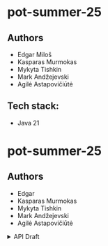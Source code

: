 # pot-summer-25
## Authors
- Edgar Miloš
- Kasparas Murmokas
- Mykyta Tishkin
- Mark Andžejevski
- Agilė Astapovičiūtė  

## Tech stack:
- Java 21

# pot-summer-25
## Authors
- Edgar
- Kasparas Murmokas
- Mykyta Tishkin
- Mark Andžejevski
- Agilė Astapovičiūtė  


<details><summary> API Draft</summary>

# Admin Portal API List

## Authentication
```cs
POST   /auth/login          # Admin login
POST   /auth/logout         # Admin logout
POST   /auth/refresh        # Refresh JWT token
```

## Company Management
```cs
GET    /companies                    # Get all companies / Search by name, country code, status, etc.
POST   /companies                    # Create new company profile
GET    /companies/{id}               # View company details
PUT    /companies/{id}               # Update company profile
DELETE /companies/{id}               # Deactivate company, here can be PATCH instead of DELETE
GET    /companies/{id}/users         # View users for a specific company
```

## User Management
```cs
GET    /users                        # Get all users / Search by name, email, etc.
POST   /users                        # Create new user (company-level or consumer-level)
GET    /users/{id}                   # View user details
PUT    /users/{id}                   # Update user profile
DELETE /users/{id}                   # Deactivate user, here can be PATCH instead of DELETE
GET    /users/{id}/roles             # View user roles
PUT    /users/{id}/roles             # Update user roles/functions
```

## Insurance Package Management 
```cs
GET    /packages                     # Get all packages / Search packages by name, dates, status, etc.
POST   /packages                     # Create new insurance package
GET    /packages/{id}                # View package details
PUT    /packages/{id}                # Update package (if not active)
DELETE /packages/{id}                # Deactivate package, here can be PATCH instead of DELETE
GET    /companies/{id}/packages      # View packages for a specific company
```

## Claims Management
```cs
GET    /claims                       # Get all claims / Search claims by claim number, user, company, etc.
GET    /claims/{id}                  # View claim details
PUT    /claims/{id}/approve          # Approve claim
PUT    /claims/{id}/deny             # Deny claim
PUT    /claims/{id}                  # Update claim information
GET    /users/{id}/claims            # View claims for a specific user
GET    /companies/{id}/claims        # View claims for a specific company
```

## Benefit Package Management
```cs
GET    /benefits                     # Get all benefits / Search benefit packages
POST   /benefits                     # Create benefit package
GET    /benefits/{id}                # View benefit package details
PUT    /benefits/{id}                # Update benefit package
DELETE /benefits/{id}                # Delete benefit package, here can be PATCH instead of DELETE
GET    /packages/{id}/benefits       # View benefits for a specific package
```

## Enrollment Management
```cs
GET    /enrollments                  # Get all enrollments / Search enrollments (admin can view all)
GET    /enrollments/{id}             # View enrollment details
GET    /users/{id}/enrollments       # View enrollments for a specific user
GET    /companies/{id}/enrollments   # View enrollments for a specific company
```
</details>